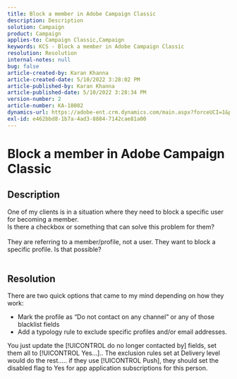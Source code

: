 ```yaml
---
title: Block a member in Adobe Campaign Classic
description: Description
solution: Campaign
product: Campaign
applies-to: Campaign Classic,Campaign
keywords: KCS - Block a member in Adobe Campaign Classic
resolution: Resolution
internal-notes: null
bug: false
article-created-by: Karan Khanna
article-created-date: 5/10/2022 3:28:02 PM
article-published-by: Karan Khanna
article-published-date: 5/10/2022 3:28:34 PM
version-number: 2
article-number: KA-18002
dynamics-url: https://adobe-ent.crm.dynamics.com/main.aspx?forceUCI=1&pagetype=entityrecord&etn=knowledgearticle&id=e5fe0dc6-75d0-ec11-a7b5-00224809c556
exl-id: e462bbd8-1b7a-4ad3-8884-7142cae81a00
---
```

# Block a member in Adobe Campaign Classic

## Description

One of my clients is in a situation where they need to block a specific user for becoming a member.
<br>Is there a checkbox or something that can solve this problem for them?<br><br>They are referring to a member/profile, not a user. They want to block a specific profile. Is that possible?
<br> 

## Resolution


There are two quick options that came to my mind depending on how they work:

- Mark the profile as “Do not contact on any channel” or any of those blacklist fields
- Add a typology rule to exclude specific profiles and/or email addresses.




You just update the [!UICONTROL do no longer contacted by] fields, set them all to [!UICONTROL Yes…].. The exclusion rules set at Delivery level would do the rest….. if they use [!UICONTROL Push], they should set the disabled flag to Yes for app application subscriptions for this person.
